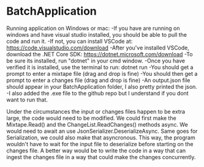 # BatchApplication

Running application on Windows or mac:
 -If you have are running on windows and have visual studio installed, you should be able to pull the code and run it.
 -If not, you can install VSCode at: https://code.visualstudio.com/download
 -After you've installed VSCode, download the .NET Core SDK: https://dotnet.microsoft.com/download
    -To be sure its installed, run "dotnet" in your cmd window. 
 -Once you have verified it is installed, use the terminal to run: dotnet run
 -You should get a prompt to enter a mixtape file (drag and drop is fine)
 -You should then get a prompt to enter a changes file (drag and drop is fine)
 -An output.json file should appear in your BatchApplication folder, I also pretty printed the json. 
 -I also added the .exe file to the github repo but I understand if you dont want to run that.
 
Under the circumstances the input or changes files happen to be extra large, the code would need to be modified. We could first make the Mixtape.Read() and the ChangeList.ReadChanges() methods async. We would need to await an use JsonSerializer.DeserializeAsync. Same goes for Serialization, we could also make that asyncronous. This way, the program wouldn't have to wait for the input file to deserialize before starting on the changes file. A better way would be to write the code in a way that can ingest the changes file in a way that could make the changes concurrently.  

 
 
 
